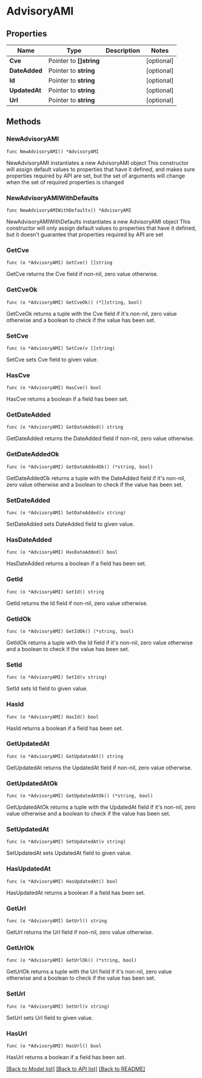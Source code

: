 # AdvisoryAMI

## Properties

Name | Type | Description | Notes
------------ | ------------- | ------------- | -------------
**Cve** | Pointer to **[]string** |  | [optional] 
**DateAdded** | Pointer to **string** |  | [optional] 
**Id** | Pointer to **string** |  | [optional] 
**UpdatedAt** | Pointer to **string** |  | [optional] 
**Url** | Pointer to **string** |  | [optional] 

## Methods

### NewAdvisoryAMI

`func NewAdvisoryAMI() *AdvisoryAMI`

NewAdvisoryAMI instantiates a new AdvisoryAMI object
This constructor will assign default values to properties that have it defined,
and makes sure properties required by API are set, but the set of arguments
will change when the set of required properties is changed

### NewAdvisoryAMIWithDefaults

`func NewAdvisoryAMIWithDefaults() *AdvisoryAMI`

NewAdvisoryAMIWithDefaults instantiates a new AdvisoryAMI object
This constructor will only assign default values to properties that have it defined,
but it doesn't guarantee that properties required by API are set

### GetCve

`func (o *AdvisoryAMI) GetCve() []string`

GetCve returns the Cve field if non-nil, zero value otherwise.

### GetCveOk

`func (o *AdvisoryAMI) GetCveOk() (*[]string, bool)`

GetCveOk returns a tuple with the Cve field if it's non-nil, zero value otherwise
and a boolean to check if the value has been set.

### SetCve

`func (o *AdvisoryAMI) SetCve(v []string)`

SetCve sets Cve field to given value.

### HasCve

`func (o *AdvisoryAMI) HasCve() bool`

HasCve returns a boolean if a field has been set.

### GetDateAdded

`func (o *AdvisoryAMI) GetDateAdded() string`

GetDateAdded returns the DateAdded field if non-nil, zero value otherwise.

### GetDateAddedOk

`func (o *AdvisoryAMI) GetDateAddedOk() (*string, bool)`

GetDateAddedOk returns a tuple with the DateAdded field if it's non-nil, zero value otherwise
and a boolean to check if the value has been set.

### SetDateAdded

`func (o *AdvisoryAMI) SetDateAdded(v string)`

SetDateAdded sets DateAdded field to given value.

### HasDateAdded

`func (o *AdvisoryAMI) HasDateAdded() bool`

HasDateAdded returns a boolean if a field has been set.

### GetId

`func (o *AdvisoryAMI) GetId() string`

GetId returns the Id field if non-nil, zero value otherwise.

### GetIdOk

`func (o *AdvisoryAMI) GetIdOk() (*string, bool)`

GetIdOk returns a tuple with the Id field if it's non-nil, zero value otherwise
and a boolean to check if the value has been set.

### SetId

`func (o *AdvisoryAMI) SetId(v string)`

SetId sets Id field to given value.

### HasId

`func (o *AdvisoryAMI) HasId() bool`

HasId returns a boolean if a field has been set.

### GetUpdatedAt

`func (o *AdvisoryAMI) GetUpdatedAt() string`

GetUpdatedAt returns the UpdatedAt field if non-nil, zero value otherwise.

### GetUpdatedAtOk

`func (o *AdvisoryAMI) GetUpdatedAtOk() (*string, bool)`

GetUpdatedAtOk returns a tuple with the UpdatedAt field if it's non-nil, zero value otherwise
and a boolean to check if the value has been set.

### SetUpdatedAt

`func (o *AdvisoryAMI) SetUpdatedAt(v string)`

SetUpdatedAt sets UpdatedAt field to given value.

### HasUpdatedAt

`func (o *AdvisoryAMI) HasUpdatedAt() bool`

HasUpdatedAt returns a boolean if a field has been set.

### GetUrl

`func (o *AdvisoryAMI) GetUrl() string`

GetUrl returns the Url field if non-nil, zero value otherwise.

### GetUrlOk

`func (o *AdvisoryAMI) GetUrlOk() (*string, bool)`

GetUrlOk returns a tuple with the Url field if it's non-nil, zero value otherwise
and a boolean to check if the value has been set.

### SetUrl

`func (o *AdvisoryAMI) SetUrl(v string)`

SetUrl sets Url field to given value.

### HasUrl

`func (o *AdvisoryAMI) HasUrl() bool`

HasUrl returns a boolean if a field has been set.


[[Back to Model list]](../README.md#documentation-for-models) [[Back to API list]](../README.md#documentation-for-api-endpoints) [[Back to README]](../README.md)


